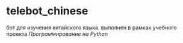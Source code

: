 # telebot_chinese
бот для изучения китайского языка. выполнен в рамках учебного проекта *Программирование на Python*
